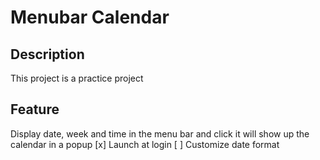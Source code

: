 # Menubar Calendar

## Description
This project is a practice project

## Feature

Display date, week and time in the menu bar and click it will show up the calendar in a popup
[x] Launch at login
[ ] Customize date format
